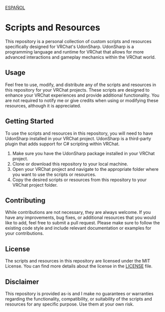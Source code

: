 [ESPAÑOL](README-Español.md)

# Scripts and Resources

This repository is a personal collection of custom scripts and resources specifically designed for VRChat's UdonSharp. UdonSharp is a programming language and runtime for VRChat that allows for more advanced interactions and gameplay mechanics within the VRChat world.

## Usage

Feel free to use, modify, and distribute any of the scripts and resources in this repository for your VRChat projects. These scripts are designed to enhance your VRChat experiences and provide additional functionality. You are not required to notify me or give credits when using or modifying these resources, although it is appreciated.

## Getting Started

To use the scripts and resources in this repository, you will need to have UdonSharp installed in your VRChat project. UdonSharp is a third-party plugin that adds support for C# scripting within VRChat.

1. Make sure you have the UdonSharp package installed in your VRChat project.
2. Clone or download this repository to your local machine.
3. Open your VRChat project and navigate to the appropriate folder where you want to use the scripts or resources.
4. Copy the desired scripts or resources from this repository to your VRChat project folder.

## Contributing

While contributions are not necessary, they are always welcome. If you have any improvements, bug fixes, or additional resources that you would like to add, feel free to submit a pull request. Please make sure to follow the existing code style and include relevant documentation or examples for your contributions.

## License

The scripts and resources in this repository are licensed under the MIT License. You can find more details about the license in the [LICENSE](LICENSE) file.

## Disclaimer

This repository is provided as-is and I make no guarantees or warranties regarding the functionality, compatibility, or suitability of the scripts and resources for any specific purpose. Use them at your own risk.

